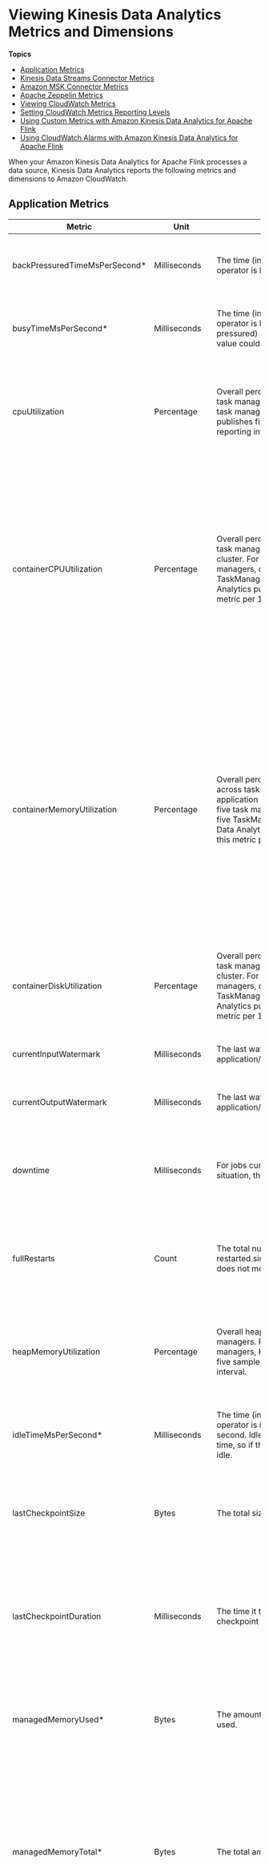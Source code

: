 # Viewing Kinesis Data Analytics Metrics and Dimensions<a name="metrics-dimensions"></a>

**Topics**
+ [Application Metrics](#metrics-dimensions-jobs)
+ [Kinesis Data Streams Connector Metrics](#metrics-dimensions-stream)
+ [Amazon MSK Connector Metrics](#metrics-dimensions-msk)
+ [Apache Zeppelin Metrics](#metrics-dimensions-zeppelin)
+ [Viewing CloudWatch Metrics](#metrics-dimensions-viewing)
+ [Setting CloudWatch Metrics Reporting Levels](#cloudwatch-logs-levels)
+ [Using Custom Metrics with Amazon Kinesis Data Analytics for Apache Flink](monitoring-metrics-custom.md)
+ [Using CloudWatch Alarms with Amazon Kinesis Data Analytics for Apache Flink](monitoring-metrics-alarms.md)

When your Amazon Kinesis Data Analytics for Apache Flink processes a data source, Kinesis Data Analytics reports the following metrics and dimensions to Amazon CloudWatch\.

## Application Metrics<a name="metrics-dimensions-jobs"></a>


| Metric | Unit | Description | Level | Usage Notes | 
| --- | --- | --- | --- | --- | 
| backPressuredTimeMsPerSecond\* | Milliseconds | The time \(in milliseconds\) this task or operator is back pressured per second\. | Task, Operator, Parallelism | \*Available for KDA applications running Flink version 1\.13 only\. These metrics can be useful in identifying bottlenecks in an application\. | 
| busyTimeMsPerSecond\* | Milliseconds | The time \(in milliseconds\) this task or operator is busy \(neither idle nor back pressured\) per second\. Can be NaN, if the value could not be calculated\. | Task, Operator, Parallelism | \*Available for KDA applications running Flink version 1\.13 only\. These metrics can be useful in identifying bottlenecks in an application\. | 
| cpuUtilization | Percentage | Overall percentage of CPU utilization across task managers\. For example, if there are five task managers, Kinesis Data Analytics publishes five samples of this metric per reporting interval\. | Application | You can use this metric to monitor minimum, average, and maximum CPU utilization in your application\. The CPUUtilization metric only accounts for CPU usage of the TaskManager JVM process running inside the container\.  | 
| containerCPUUtilization | Percentage | Overall percentage of CPU utilization across task manager containers in Flink application cluster\. For example, if there are five task managers, correspondingly there are five TaskManager containers and Kinesis Data Analytics publishes 2 \* five samples of this metric per 1 minute reporting interval\. | Application | It is calculated per container as: *Total CPU time \(in seconds\) consumed by container \* 100 / Container CPU limit \(in CPUs/seconds\)* The `CPUUtilization` metric only accounts for CPU usage of the TaskManager JVM process running inside the container\. There are other components running outside the JVM within the same container\. The `containerCPUUtilization` metric gives you a more complete picture, including all processes in terms of CPU exhaustion at the container and failures resulting from that\.  | 
| containerMemoryUtilization | Percentage | Overall percentage of memory utilization across task manager containers in Flink application cluster\. For example, if there are five task managers, correspondingly there are five TaskManager containers and Kinesis Data Analytics publishes 2 \* five samples of this metric per 1 minute reporting interval\. | Application | It is calculated per container as: *Container memory usage \(bytes\) \* 100 / Container memory limit as per pod deployment spec \(in bytes\)* The `HeapMemoryUtilization` and `ManagedMemoryUtilzations` metrics only account for specific memory metrics like Heap Memory Usage of TaskManager JVM or Managed Memory \(memory usage outside JVM for native processes like [RocksDB State Backend](https://flink.apache.org/2021/01/18/rocksdb.html#:~:text=Conclusion-,The%20RocksDB%20state%20backend%20(i.e.%2C%20RocksDBStateBackend)%20is%20one%20of,with%20exactly%2Donce%20processing%20guarantees.)\)\. The `containerMemoryUtilization` metric gives you a more complete picture by including the working set memory, which is a better tracker of total memory exhaustion\. Upon its exhaustion, it will result in `Out of Memory Error` for the TaskManager pod\.  | 
| containerDiskUtilization | Percentage | Overall percentage of disk utilization across task manager containers in Flink application cluster\. For example, if there are five task managers, correspondingly there are five TaskManager containers and Kinesis Data Analytics publishes 2 \* five samples of this metric per 1 minute reporting interval\. | Application | It is calculated per container as: *Disk usage in bytes \* 100 / Disk Limit for container in bytes* For containers, it represents utilization of the filesystem on which root volume of the container is set up\.  | 
| currentInputWatermark | Milliseconds | The last watermark this application/operator/task/thread has received | Application, Operator, Task, Parallelism | This record is only emitted for dimensions with two inputs\. This is the minimum value of the last received watermarks\. | 
| currentOutputWatermark | Milliseconds | The last watermark this application/operator/task/thread has emitted | Application, Operator, Task, Parallelism |  | 
| downtime | Milliseconds | For jobs currently in a failing/recovering situation, the time elapsed during this outage\. | Application | This metric measures the time elapsed while a job is failing or recovering\. This metric returns 0 for running jobs and \-1 for completed jobs\. If this metric is not 0 or \-1, this indicates that the Apache Flink job for the application failed to run\.  | 
| fullRestarts | Count | The total number of times this job has fully restarted since it was submitted\. This metric does not measure fine\-grained restarts\. | Application | You can use this metric to evaluate general application health\. Restarts can occur during internal maintenance by Kinesis Data Analytics\. Restarts higher than normal can indicate a problem with the application\. | 
| heapMemoryUtilization | Percentage | Overall heap memory utilization across task managers\. For example, if there are five task managers, Kinesis Data Analytics publishes five samples of this metric per reporting interval\. | Application | You can use this metric to monitor minimum, average, and maximum heap memory utilization in your application\. The HeapMemoryUtilization only accounts for specific memory metrics like Heap Memory Usage of TaskManager JVM\. | 
| idleTimeMsPerSecond\* | Milliseconds | The time \(in milliseconds\) this task or operator is idle \(has no data to process\) per second\. Idle time excludes back pressured time, so if the task is back pressured it is not idle\. | Task, Operator, Parallelism | \*Available for KDA applications running Flink version 1\.13 only\. These metrics can be useful in identifying bottlenecks in an application\. | 
| lastCheckpointSize | Bytes | The total size of the last checkpoint | Application | You can use this metric to determine running application storage utilization\. If this metric is increasing in value, this may indicate that there is an issue with your application, such as a memory leak or bottleneck\. | 
| lastCheckpointDuration | Milliseconds | The time it took to complete the last checkpoint | Application | This metric measures the time it took to complete the most recent checkpoint\. If this metric is increasing in value, this may indicate that there is an issue with your application, such as a memory leak or bottleneck\. In some cases, you can troubleshoot this issue by disabling checkpointing\. | 
| managedMemoryUsed\* | Bytes | The amount of managed memory currently used\. | Application, Operator, Task, Parallelism | \*Available for KDA applications running Flink version 1\.13 only\. This relates to memory managed by Flink outside the Java heap\. It is used for the RocksDB state backend, and is also available to applications\. | 
| managedMemoryTotal\* | Bytes | The total amount of managed memory\. | Application, Operator, Task, Parallelism | \*Available for KDA applications running Flink version 1\.13 only\. This relates to memory managed by Flink outside the Java heap\. It is used for the RocksDB state backend, and is also available to applications\. The `ManagedMemoryUtilzations` metric only accounts for specific memory metrics like Managed Memory \(memory usage outside JVM for native processes like [RocksDB State Backend](https://flink.apache.org/2021/01/18/rocksdb.html#:~:text=Conclusion-,The%20RocksDB%20state%20backend%20(i.e.%2C%20RocksDBStateBackend)%20is%20one%20of,with%20exactly%2Donce%20processing%20guarantees.)\) | 
| managedMemoryUtilization\* | Percentage | Derived by managedMemoryUsed/managedMemoryTotal | Application, Operator, Task, Parallelism | \*Available for KDA applications running Flink version 1\.13 only\. This relates to memory managed by Flink outside the Java heap\. It is used for the RocksDB state backend, and is also available to applications\. | 
| numberOfFailedCheckpoints | Count | The number of times checkpointing has failed\. | Application | You can use this metric to monitor application health and progress\. Checkpoints may fail due to application problems, such as throughput or permissions issues\.  | 
| numRecordsIn | Count | The total number of records this application, operator, or task has received\. | Application, Operator, Task, Parallelism | The metric's Level specifies whether this metric measures the total number of records the entire application, a specific operator, or a specific task has received\. | 
| numRecordsInPerSecond | Count/Second | The total number of records this application, operator or task has received per second\. | Application, Operator, Task, Parallelism | The metric's Level specifies whether this metric measures the total number of records the entire application, a specific operator, or a specific task has received per second\. | 
| numRecordsOut | Count | The total number of records this application, operator or task has emitted\. | Application, Operator, Task, Parallelism | The metric's Level specifies whether this metric measures the total number of records the entire application, a specific operator, or a specific task has emitted\. | 
| numLateRecordsDropped | Count | The number of records this operator or task has dropped due to arriving late\. | Application, Operator, Task, Parallelism |  | 
| numRecordsOutPerSecond | Count/Second | The total number of records this application, operator or task has emitted per second\. | Application, Operator, Task, Parallelism | The metric's Level specifies whether this metric measures the total number of records the entire application, a specific operator, or a specific task has emitted per second\. | 
| oldGenerationGCCount | Count | The total number of old garbage collection operations that have occurred across all task managers\.  | Application |  | 
| oldGenerationGCTime | Milliseconds | The total time spent performing old garbage collection operations\.  | Application | You can use this metric to monitor sum, average, and maximum garbage collection time\. | 
| threadCount | Count | The total number of live threads used by the application\.  | Application | This metric measures the number of threads used by the application code\. This is not the same as application parallelism\. | 
| uptime | Milliseconds | The time that the job has been running without interruption\. | Application | You can use this metric to determine if a job is running successfully\. This metric returns \-1 for completed jobs\. | 

## Kinesis Data Streams Connector Metrics<a name="metrics-dimensions-stream"></a>

AWS emits all records for Kinesis Data Streams in addition to the following:


| Metric | Unit | Description | Level | Usage Notes | 
| --- | --- | --- | --- | --- | 
| millisBehindLatest | Milliseconds | The number of milliseconds the consumer is behind the head of the stream, indicating how far behind current time the consumer is\. | Application \(for Stream\), Parallelism \(for ShardId\) | [\[See the AWS documentation website for more details\]](http://docs.aws.amazon.com/kinesisanalytics/latest/java/metrics-dimensions.html)  | 
| bytesRequestedPerFetch | Bytes | The bytes requested in a single call to getRecords\. | Application \(for Stream\), Parallelism \(for ShardId\) |  | 

## Amazon MSK Connector Metrics<a name="metrics-dimensions-msk"></a>

AWS emits all records for Amazon MSK in addition to the following:


| Metric | Unit | Description | Level | Usage Notes | 
| --- | --- | --- | --- | --- | 
| currentoffsets | N/A | The consumer's current read offset, for each partition\. A particular partition's metric can be specified by topic name and partition id\. | Application \(for Topic\), Parallelism \(for PartitionId\) |  | 
| commitsFailed | N/A | The total number of offset commit failures to Kafka, if offset committing and checkpointing are enabled\.  | Application, Operator, Task, Parallelism | Committing offsets back to Kafka is only a means to expose consumer progress, so a commit failure does not affect the integrity of Flink's checkpointed partition offsets\. | 
| commitsSucceeded | N/A | The total number of successful offset commits to Kafka, if offset committing and checkpointing are enabled\.  | Application, Operator, Task, Parallelism |  | 
| committedoffsets | N/A | The last successfully committed offsets to Kafka, for each partition\. A particular partition's metric can be specified by topic name and partition id\. | Application \(for Topic\), Parallelism \(for PartitionId\) |  | 
| records\_lag\_max | Count | The maximum lag in terms of number of records for any partition in this window | Application, Operator, Task, Parallelism |  | 
| bytes\_consumed\_rate | Bytes | The average number of bytes consumed per second for a topic | Application, Operator, Task, Parallelism |  | 

## Apache Zeppelin Metrics<a name="metrics-dimensions-zeppelin"></a>

For Studio notebooks, AWS emits the following metrics at the application level: `KPUs`, `cpuUtilization`, `heapMemoryUtilization`, `oldGenerationGCTime`, `oldGenerationGCCount`, and `threadCount`\. In addition, it emits the metrics shown in the following table, also at the application level\.


****  

| Metric | Unit | Description | Prometheus name | 
| --- | --- | --- | --- | 
| zeppelinCpuUtilization | Percentage | Overall percentage of CPU utilization in the Apache Zeppelin server\. | process\_cpu\_usage | 
| zeppelinHeapMemoryUtilization | Percentage | Overall percentage of heap memory utilization for the Apache Zeppelin server\. | jvm\_memory\_used\_bytes | 
| zeppelinThreadCount | Count | The total number of live threads used by the Apache Zeppelin server\. | jvm\_threads\_live\_threads | 
| zeppelinWaitingJobs | Count | The number of queued Apache Zeppelin jobs waiting for a thread\. | jetty\_threads\_jobs | 
| zeppelinServerUptime | Seconds | The total time that the server has been up and running\. | process\_uptime\_seconds | 

## Viewing CloudWatch Metrics<a name="metrics-dimensions-viewing"></a>

You can view CloudWatch metrics for your application using the Amazon CloudWatch console or the AWS CLI\.

**To view metrics using the CloudWatch console**

1. Open the CloudWatch console at [https://console\.aws\.amazon\.com/cloudwatch/](https://console.aws.amazon.com/cloudwatch/)\.

1. In the navigation pane, choose **Metrics**\.

1. In the **CloudWatch Metrics by Category** pane for Amazon Kinesis Data Analytics, choose a metrics category\.

1. In the upper pane, scroll to view the full list of metrics\.

**To view metrics using the AWS CLI**
+ At a command prompt, use the following command\.

  ```
  1. aws cloudwatch list-metrics --namespace "AWS/KinesisAnalytics" --region region
  ```

## Setting CloudWatch Metrics Reporting Levels<a name="cloudwatch-logs-levels"></a>

You can control the level of application metrics that your application creates\. Kinesis Data Analytics for Apache Flink supports the following metrics levels:
+ **Application:** The application only reports the highest level of metrics for each application\. Kinesis Data Analytics metrics are published at the Application level by default\.
+ **Task:** The application reports task\-specific metric dimensions for metrics defined with the Task metric reporting level, such as number of records in and out of the application per second\.
+ **Operator:** The application reports operator\-specific metric dimensions for metrics defined with the Operator metric reporting level, such as metrics for each filter or map operation\.
+ **Parallelism:** The application reports `Task` and `Operator` level metrics for each execution thread\. This reporting level is not recommended for applications with a Parallelism setting above 64 due to excessive costs\. 
**Note**  
You should only use this metric level for troubleshooting because of the amount of metric data that the service generates\. You can only set this metric level using the CLI\. This metric level is not available in the console\.

The default level is **Application**\. The application reports metrics at the current level and all higher levels\. For example, if the reporting level is set to **Operator**, the application reports **Application**, **Task**, and **Operator** metrics\.

You set the CloudWatch metrics reporting level using the `MonitoringConfiguration` parameter of the [https://docs.aws.amazon.com/kinesisanalytics/latest/apiv2/API_CreateApplication.html](https://docs.aws.amazon.com/kinesisanalytics/latest/apiv2/API_CreateApplication.html) action, or the `MonitoringConfigurationUpdate` parameter of the [https://docs.aws.amazon.com/kinesisanalytics/latest/apiv2/API_UpdateApplication.html](https://docs.aws.amazon.com/kinesisanalytics/latest/apiv2/API_UpdateApplication.html) action\. The following example request for the [https://docs.aws.amazon.com/kinesisanalytics/latest/apiv2/API_UpdateApplication.html](https://docs.aws.amazon.com/kinesisanalytics/latest/apiv2/API_UpdateApplication.html) action sets the CloudWatch metrics reporting level to **Task**:

```
{
   "ApplicationName": "MyApplication",  
   "CurrentApplicationVersionId": 4,
   "ApplicationConfigurationUpdate": { 
      "FlinkApplicationConfigurationUpdate": { 
         "MonitoringConfigurationUpdate": { 
            "ConfigurationTypeUpdate": "CUSTOM",
            "MetricsLevelUpdate": "TASK"
         }
      }
   }
}
```

You can also configure the logging level using the `LogLevel` parameter of the [https://docs.aws.amazon.com/kinesisanalytics/latest/apiv2/API_CreateApplication.html](https://docs.aws.amazon.com/kinesisanalytics/latest/apiv2/API_CreateApplication.html) action or the `LogLevelUpdate` parameter of the [https://docs.aws.amazon.com/kinesisanalytics/latest/apiv2/API_UpdateApplication.html](https://docs.aws.amazon.com/kinesisanalytics/latest/apiv2/API_UpdateApplication.html) action\. You can use the following log levels:
+ `ERROR`: Logs potentially recoverable error events\.
+ `WARN`: Logs warning events that might lead to an error\.
+ `INFO`: Logs informational events\.
+ `DEBUG`: Logs general debugging events\. 

For more information about Log4j logging levels, see [Custom Log Levels](https://logging.apache.org/log4j/2.x/manual/customloglevels.html) in the [Apache Log4j](https://logging.apache.org/log4j/2.x/) documentation\.